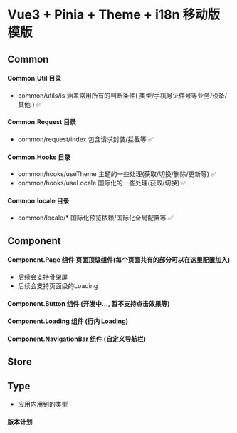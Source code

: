 # Vue3 + Pinia + Theme + i18n 移动版模版


## Common
#### Common.Util 目录
* common/utils/is 涵盖常用所有的判断条件( 类型/手机号证件号等业务/设备/其他 ) ✅
#### Common.Request 目录
* common/request/index 包含请求封装/拦截等 ✅
#### Common.Hooks 目录
* common/hooks/useTheme 主题的一些处理(获取/切换/删除/更新等) ✅
* common/hooks/useLocale 国际化的一些处理(获取/切换) ✅
#### Common.locale 目录
* common/locale/* 国际化预览依赖/国际化全局配置等 ✅


## Component
#### Component.Page 组件 页面顶级组件(每个页面共有的部分可以在这里配置加入)
* 后续会支持骨架屏
* 后续会支持页面级的Loading
#### Component.Button 组件 (开发中..., 暂不支持点击效果等)
#### Component.Loading 组件 (行内 Loading)
#### Component.NavigationBar 组件 (自定义导航栏)


## Store

## Type
* 应用内用到的类型

#### 版本计划

